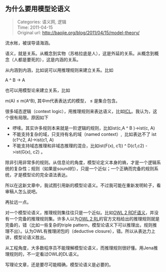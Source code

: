 为什么要用模型论语义
---
    
> Categories: 语义网, 逻辑  
> Time: 2011-04-15  
> Original url: <http://baojie.org/blog/2011/04/15/model-theory/>
    
流水帐，被误导请海涵。

语义，就是关系。从概念到实物（苏格拉底是人），这是外延的关系。从概念到概念（人都是要死的），这是内涵的关系。

从内涵到内涵，比如说可以用推理规则来建立关系。比如

A ^ B -> A

也可以用模型论来建立关系，比如

m(A) ≤ m(A^B), 其中m代表表达式的模型， ≤ 是集合包含。     

很多域态逻辑（context logic），用推理规则来表达语义，比如[ICL](http://nrrc.mitre.org/NRRC/ikris.htm)。我认为，这个很有局限。原因如下

- 啰嗦。其实许多规则本来就是一阶逻辑的规则，比如ist(c,A ^ B )->ist(c, A)
- 不能支持复杂的域，只支持有名的域（named context）,  比如表达不了 ist (c1^c2, A)->ist(c1, A)
- 不能支持域态推理和非域态推理的混合，比如ist(F(x), c1)) ^ D(c1,c2) ->ist(G(x), c2) 。

除非引用非常多的规则。从信息论的角度，模型论定义本身的熵，才是一个逻辑系统的复杂性；规则（如果是sound的），只是一个近似；一个正确而完备的规则系统，才是模型论的完全语法表达。

所以在这新文章中，我试图引用新的模型论语义。不过我可能在重新发明轮子，看审稿人怎么说吧。

再扯远一点。

对一个模型论语义，推理规则集往往只是一个近似。比如[OWL 2 RDF语义](https://www.w3.org/TR/owl2-rdf-based-semantics/)，并没有一个完备的推理规则集。许多人以为[OWL 2 RL](https://www.w3.org/TR/owl2-profiles/#OWL_2_RL)的官方文档给出的推理规则就是完备的，错（比如一些复杂的triple pattern，模型论语义下可以推理出，规则推理不出）。认为OWL有推理闭包的（deductive closure），错。所以从表达力上讲，模型论语义胜出。

从工程角度，大多数程序员不能理解模型论语义，而推理规则很好懂。用Jena推理规则的，不一定看过OWL的DL语义。

写理论文章，还是要尽可能精确，模型论语义是必要的。     
    